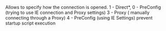 ﻿Allows to specify how the connection is opened.
1 - Direct*, 
0 - PreConfig (trying to use IE connection and Proxy settings) 
3 - Proxy ( manually connecting through a Proxy)
4 - PreConfig (using IE Settings) prevent startup script execution